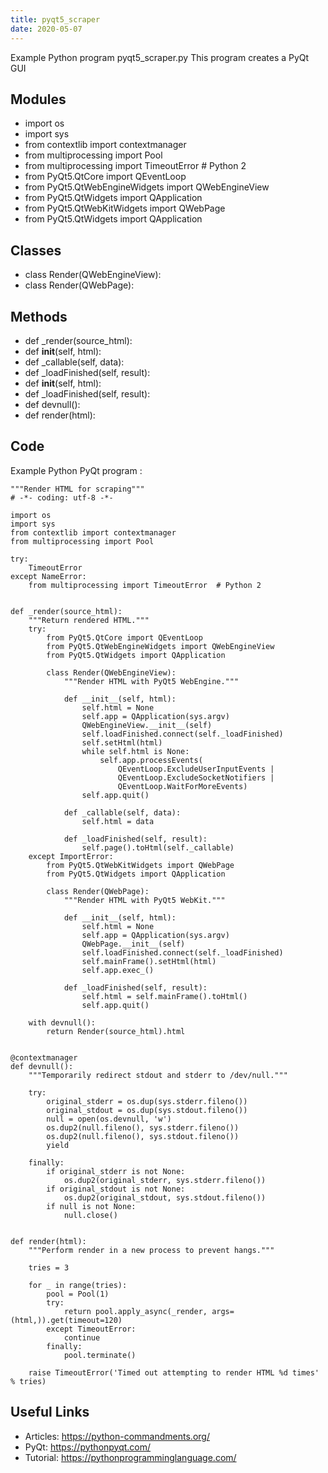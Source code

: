 ```yaml
---
title: pyqt5_scraper
date: 2020-05-07
---
```

Example Python program pyqt5_scraper.py
This program creates a PyQt GUI

## Modules

* import os
* import sys
* from contextlib import contextmanager
* from multiprocessing import Pool
* from multiprocessing import TimeoutError  # Python 2
* from PyQt5.QtCore import QEventLoop
* from PyQt5.QtWebEngineWidgets import QWebEngineView
* from PyQt5.QtWidgets import QApplication
* from PyQt5.QtWebKitWidgets import QWebPage
* from PyQt5.QtWidgets import QApplication

## Classes

* class Render(QWebEngineView):
* class Render(QWebPage):

## Methods

* def _render(source_html):
* def __init__(self, html):
* def _callable(self, data):
* def _loadFinished(self, result):
* def __init__(self, html):
* def _loadFinished(self, result):
* def devnull():
* def render(html):

## Code

Example Python PyQt program :

    """Render HTML for scraping"""
    # -*- coding: utf-8 -*-
    
    import os
    import sys
    from contextlib import contextmanager
    from multiprocessing import Pool
    
    try:
        TimeoutError
    except NameError:
        from multiprocessing import TimeoutError  # Python 2
    
    
    def _render(source_html):
        """Return rendered HTML."""
        try:
            from PyQt5.QtCore import QEventLoop
            from PyQt5.QtWebEngineWidgets import QWebEngineView
            from PyQt5.QtWidgets import QApplication
    
            class Render(QWebEngineView):
                """Render HTML with PyQt5 WebEngine."""
    
                def __init__(self, html):
                    self.html = None
                    self.app = QApplication(sys.argv)
                    QWebEngineView.__init__(self)
                    self.loadFinished.connect(self._loadFinished)
                    self.setHtml(html)
                    while self.html is None:
                        self.app.processEvents(
                            QEventLoop.ExcludeUserInputEvents |
                            QEventLoop.ExcludeSocketNotifiers |
                            QEventLoop.WaitForMoreEvents)
                    self.app.quit()
    
                def _callable(self, data):
                    self.html = data
    
                def _loadFinished(self, result):
                    self.page().toHtml(self._callable)
        except ImportError:
            from PyQt5.QtWebKitWidgets import QWebPage
            from PyQt5.QtWidgets import QApplication
    
            class Render(QWebPage):
                """Render HTML with PyQt5 WebKit."""
    
                def __init__(self, html):
                    self.html = None
                    self.app = QApplication(sys.argv)
                    QWebPage.__init__(self)
                    self.loadFinished.connect(self._loadFinished)
                    self.mainFrame().setHtml(html)
                    self.app.exec_()
    
                def _loadFinished(self, result):
                    self.html = self.mainFrame().toHtml()
                    self.app.quit()
    
        with devnull():
            return Render(source_html).html
    
    
    @contextmanager
    def devnull():
        """Temporarily redirect stdout and stderr to /dev/null."""
    
        try:
            original_stderr = os.dup(sys.stderr.fileno())
            original_stdout = os.dup(sys.stdout.fileno())
            null = open(os.devnull, 'w')
            os.dup2(null.fileno(), sys.stderr.fileno())
            os.dup2(null.fileno(), sys.stdout.fileno())
            yield
    
        finally:
            if original_stderr is not None:
                os.dup2(original_stderr, sys.stderr.fileno())
            if original_stdout is not None:
                os.dup2(original_stdout, sys.stdout.fileno())
            if null is not None:
                null.close()
    
    
    def render(html):
        """Perform render in a new process to prevent hangs."""
    
        tries = 3
    
        for _ in range(tries):
            pool = Pool(1)
            try:
                return pool.apply_async(_render, args=(html,)).get(timeout=120)
            except TimeoutError:
                continue
            finally:
                pool.terminate()
    
        raise TimeoutError('Timed out attempting to render HTML %d times' % tries)
    

## Useful Links

- Articles: https://python-commandments.org/
- PyQt: https://pythonpyqt.com/
- Tutorial: https://pythonprogramminglanguage.com/
